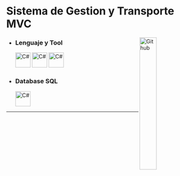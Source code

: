# Sistema de Gestion y Transporte MVC

  <img width="30%" align="right" alt="Github" src="https://user-images.githubusercontent.com/48678280/88862734-4903af80-d201-11ea-968b-9c939d88a37c.gif" />

- ### Lenguaje y Tool
  <img src="https://cdn.jsdelivr.net/gh/devicons/devicon/icons/csharp/csharp-original.svg" alt="C#" width="40" height="40"/>
  <img src="https://cdn.jsdelivr.net/gh/devicons/devicon/icons/visualstudio/visualstudio-original.svg" alt="C#" width="40" height="40"/>
  <img src="https://cdn.jsdelivr.net/gh/devicons/devicon/icons/git/git-original.svg" alt="C#" width="40" height="40"/>
  
- ### Database **SQL**
  <img src="https://cdn.jsdelivr.net/gh/devicons/devicon/icons/microsoftsqlserver/microsoftsqlserver-original.svg" alt="C#" width="40" height="40"/>
------------------------------------------------------------------------------------
